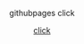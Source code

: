 <p align='center'>githubpages click</p>
<div  align='center'><a href="https://mrflusha.github.io/gitWikiCloneWithCSS.github.io/" target="_blank" link='grey' vlink='green'>click</a>
</div>


